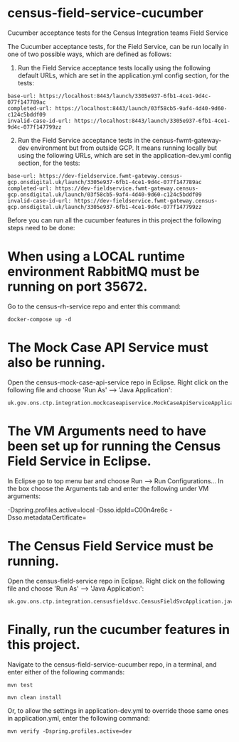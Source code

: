 # census-field-service-cucumber
Cucumber acceptance tests for the Census Integration teams Field Service

The Cucumber acceptance tests, for the Field Service, can be run locally in one of two possible ways, which are defined as follows:

1. Run the Field Service acceptance tests locally using the following default URLs, which are set in the application.yml config section, for the tests:

```
base-url: https://localhost:8443/launch/3305e937-6fb1-4ce1-9d4c-077f147789ac
completed-url: https://localhost:8443/launch/03f58cb5-9af4-4d40-9d60-c124c5bddf09
invalid-case-id-url: https://localhost:8443/launch/3305e937-6fb1-4ce1-9d4c-077f147799zz
```
2. Run the Field Service acceptance tests in the census-fwmt-gateway-dev environment but from outside GCP. It means running locally but using the following URLs, which are set in the application-dev.yml config section, for the tests:

```
base-url: https://dev-fieldservice.fwmt-gateway.census-gcp.onsdigital.uk/launch/3305e937-6fb1-4ce1-9d4c-077f147789ac
completed-url: https://dev-fieldservice.fwmt-gateway.census-gcp.onsdigital.uk/launch/03f58cb5-9af4-4d40-9d60-c124c5bddf09
invalid-case-id-url: https://dev-fieldservice.fwmt-gateway.census-gcp.onsdigital.uk/launch/3305e937-6fb1-4ce1-9d4c-077f147799zz
```

Before you can run all the cucumber features in this project the following steps need to be done:

# When using a LOCAL runtime environment RabbitMQ must be running on port 35672.

Go to the census-rh-service repo and enter this command:

```
docker-compose up -d
```
# The Mock Case API Service must also be running. 

Open the census-mock-case-api-service repo in Eclipse. Right click on the following file and choose 'Run As' --> 'Java Application':

```
uk.gov.ons.ctp.integration.mockcaseapiservice.MockCaseApiServiceApplication.java
```
# The VM Arguments need to have been set up for running the Census Field Service in Eclipse.

In Eclipse go to top menu bar and choose Run --> Run Configurations… In the box choose the Arguments tab and enter the following under VM arguments:

-Dspring.profiles.active=local
-Dsso.idpId=C00n4re6c
-Dsso.metadataCertificate=<content of certificate e.g. MIIDd...>

# The Census Field Service must be running. 

Open the census-field-service repo in Eclipse. Right click on the following file and choose 'Run As' --> 'Java Application':

```
uk.gov.ons.ctp.integration.censusfieldsvc.CensusFieldSvcApplication.java
```

# Finally, run the cucumber features in this project.

Navigate to the census-field-service-cucumber repo, in a terminal, and enter either of the following commands:

```
mvn test

mvn clean install
```
Or, to allow the settings in application-dev.yml to override those same ones in application.yml, enter the following command:

```
mvn verify -Dspring.profiles.active=dev
```